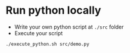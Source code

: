 # Run python locally

- Write your own python script at `./src` folder
- Execute your script

```bash
./execute_python.sh src/demo.py
```

